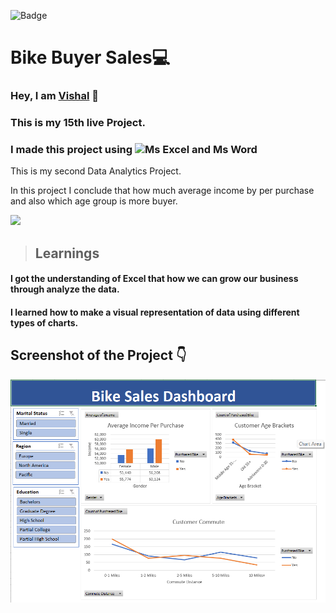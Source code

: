 ![Badge](https://img.shields.io/badge/Project--15-Data--Analytics-blue)
# Bike Buyer Sales💻
### Hey, I am [**Vishal**](https://www.linkedin.com/in/vishal-kumar-62146b230/) 🙂 
### This is  my 15th live Project.
### I made this project using ![Ms Excel and Ms Word](https://img.shields.io/badge/Excel%20%26-Word%20-blue)

This is my second Data Analytics Project. 

In this project I conclude that how much average income by per purchase and also which age group is more buyer.

![](./screenshot/undraw_programmer_re_owql.svg)

 >## Learnings
 #### I got the understanding of Excel that how we can grow our business through analyze the data.
 #### I learned how to make a visual representation of data using different types of charts. 


## Screenshot of the Project 👇
![](/Bike.png)



